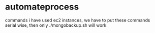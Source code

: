 # automateprocess
commands i have used ec2 instances, we have to put these commands serial wise, then only ./mongobackup.sh will work
